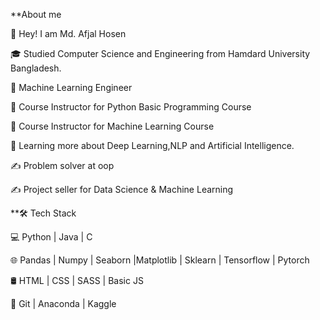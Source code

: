**About me

🤔  Hey! I am Md. Afjal Hosen

🎓   Studied Computer Science and Engineering from Hamdard University Bangladesh.

💼   Machine Learning Engineer

💼   Course Instructor for Python Basic Programming Course

💼   Course Instructor for Machine Learning Course

🌱   Learning more about Deep Learning,NLP and Artificial Intelligence.

✍️   Problem solver at oop

✍️   Project seller for Data Science & Machine Learning



**🛠 Tech Stack

💻   Python | Java | C

🌐   Pandas | Numpy | Seaborn |Matplotlib | Sklearn | Tensorflow | Pytorch

🛢   HTML | CSS | SASS | Basic JS

🔧   Git | Anaconda | Kaggle

